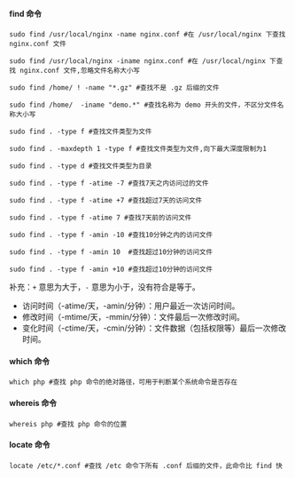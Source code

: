 #### find 命令

```
sudo find /usr/local/nginx -name nginx.conf #在 /usr/local/nginx 下查找 nginx.conf 文件

sudo find /usr/local/nginx -iname nginx.conf #在 /usr/local/nginx 下查找 nginx.conf 文件,忽略文件名称大小写

sudo find /home/ ! -name "*.gz" #查找不是 .gz 后缀的文件

sudo find /home/  -iname "demo.*" #查找名称为 demo 开头的文件，不区分文件名称大小写

sudo find . -type f #查找文件类型为文件

sudo find . -maxdepth 1 -type f #查找文件类型为文件,向下最大深度限制为1

sudo find . -type d #查找文件类型为目录

sudo find . -type f -atime -7 #查找7天之内访问过的文件

sudo find . -type f -atime +7 #查找超过7天的访问文件

sudo find . -type f -atime 7 #查找7天前的访问文件

sudo find . -type f -amin -10 #查找10分钟之内的访问文件

sudo find . -type f -amin 10  #查找超过10分钟的访问文件

sudo find . -type f -amin +10 #查找超过10分钟的访问文件
```

补充：`+` 意思为大于，`-` 意思为小于，没有符合是等于。
- 访问时间（-atime/天，-amin/分钟）：用户最近一次访问时间。
- 修改时间（-mtime/天，-mmin/分钟）：文件最后一次修改时间。
- 变化时间（-ctime/天，-cmin/分钟）：文件数据（包括权限等）最后一次修改时间。

#### which 命令

```
which php #查找 php 命令的绝对路径，可用于判断某个系统命令是否存在
```

#### whereis 命令

```
whereis php #查找 php 命令的位置
```

#### locate 命令

```
locate /etc/*.conf #查找 /etc 命令下所有 .conf 后缀的文件，此命令比 find 快
```